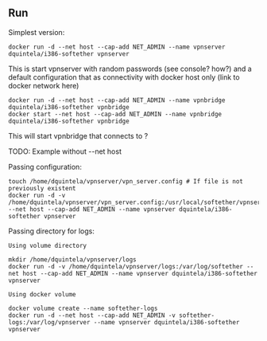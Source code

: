 

## Run

Simplest version:

    docker run -d --net host --cap-add NET_ADMIN --name vpnserver dquintela/i386-softether vpnserver
	
This is start vpnserver with random passwords (see console? how?) and a default configuration that as connectivity with 
docker host only (link to docker network here)

	docker run -d --net host --cap-add NET_ADMIN --name vpnbridge dquintela/i386-softether vpnbridge
	docker start --net host --cap-add NET_ADMIN --name vpnbridge dquintela/i386-softether vpnbridge
	
This will start vpnbridge that connects to ?

TODO: Example without --net host

Passing configuration:

	touch /home/dquintela/vpnserver/vpn_server.config # If file is not previously existent
	docker run -d -v /home/dquintela/vpnserver/vpn_server.config:/usr/local/softether/vpnserver/vpn_server.config --net host --cap-add NET_ADMIN --name vpnserver dquintela/i386-softether vpnserver
	
Passing directory for logs:

	Using volume directory

	mkdir /home/dquintela/vpnserver/logs
	docker run -d -v /home/dquintela/vpnserver/logs:/var/log/softether --net host --cap-add NET_ADMIN --name vpnserver dquintela/i386-softether vpnserver

	Using docker volume
	
	docker volume create --name softether-logs
	docker run -d --net host --cap-add NET_ADMIN -v softether-logs:/var/log/vpnserver --name vpnserver dquintela/i386-softether vpnserver
